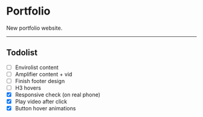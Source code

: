 # Portfolio
New portfolio website.


---
## Todolist
- [ ] Envirolist content
- [ ] Amplifier content + vid
- [ ] Finish footer design
- [ ] H3 hovers
- [x] Responsive check (on real phone)
- [x] Play video after click
- [x] Button hover animations
